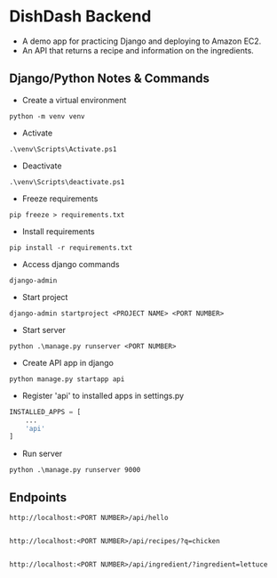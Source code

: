 # DishDash Backend

- A demo app for practicing Django and deploying to Amazon EC2.
- An API that returns a recipe and information on the ingredients.

## Django/Python Notes & Commands

- Create a virtual environment

```
python -m venv venv
```

- Activate

```
.\venv\Scripts\Activate.ps1
```

- Deactivate

```
.\venv\Scripts\deactivate.ps1
```

- Freeze requirements

```
pip freeze > requirements.txt
```

- Install requirements

```
pip install -r requirements.txt
```

- Access django commands

```
django-admin
```

- Start project

```
django-admin startproject <PROJECT NAME> <PORT NUMBER>
```

- Start server

```
python .\manage.py runserver <PORT NUMBER>
```

- Create API app in django

```
python manage.py startapp api
```

- Register 'api' to installed apps in settings.py

```py
INSTALLED_APPS = [
    ...
    'api'
]
```

- Run server

```
python .\manage.py runserver 9000
```

## Endpoints

```
http://localhost:<PORT NUMBER>/api/hello

```

```

http://localhost:<PORT NUMBER>/api/recipes/?q=chicken

```

```

http://localhost:<PORT NUMBER>/api/ingredient/?ingredient=lettuce

```
